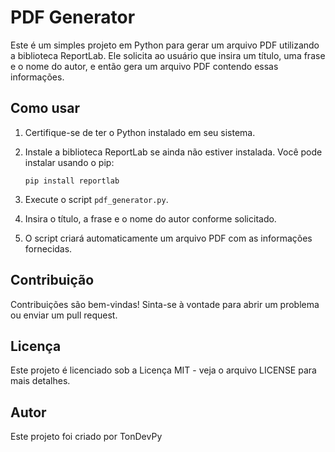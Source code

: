 # PDF Generator

Este é um simples projeto em Python para gerar um arquivo PDF utilizando a biblioteca ReportLab. Ele solicita ao usuário que insira um título, uma frase e o nome do autor, e então gera um arquivo PDF contendo essas informações.

## Como usar

1. Certifique-se de ter o Python instalado em seu sistema.
2. Instale a biblioteca ReportLab se ainda não estiver instalada. Você pode instalar usando o pip:

    ```
    pip install reportlab
    ```

3. Execute o script `pdf_generator.py`.
4. Insira o título, a frase e o nome do autor conforme solicitado.
5. O script criará automaticamente um arquivo PDF com as informações fornecidas.

## Contribuição
Contribuições são bem-vindas! Sinta-se à vontade para abrir um problema ou enviar um pull request.

## Licença
Este projeto é licenciado sob a Licença MIT - veja o arquivo LICENSE para mais detalhes.

## Autor
Este projeto foi criado por TonDevPy